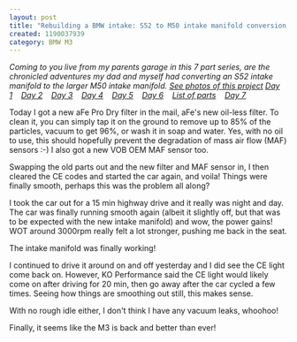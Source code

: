 ```yaml
--- 
layout: post
title: "Rebuilding a BMW intake: S52 to M50 intake manifold conversion, day 7"
created: 1190037939
category: BMW M3
---
```

<em>Coming to you live from my parents garage in this 7 part series, are the chronicled adventures my dad and myself had converting an S52 intake manifold to the larger M50 intake manifold. <a href="http://www.flickr.com/photos/tedserbinski/sets/72157601244448485/">See photos of this project</a>
<a href="http://tedserbinski.com/2007/08/04/rebuilding-bmw-intake-s52-m50-intake-manifold-conversion-day-1">Day 1</a>&nbsp;&nbsp;&nbsp; <a href="http://tedserbinski.com/2007/08/11/rebuilding-bmw-intake-s52-m50-intake-manifold-conversion-day-2">Day 2</a>&nbsp;&nbsp;&nbsp; <a href="http://tedserbinski.com/2007/08/17/rebuilding-bmw-intake-s52-m50-intake-manifold-conversion-day-3">Day 3</a>&nbsp;&nbsp;&nbsp; <a href="http://tedserbinski.com/2007/08/18/rebuilding-bmw-intake-s52-m50-intake-manifold-conversion-day-4">Day 4</a>&nbsp;&nbsp;&nbsp; <a href="http://tedserbinski.com/2007/08/23/rebuilding-bmw-intake-s52-m50-intake-manifold-conversion-day-5">Day 5</a>&nbsp;&nbsp;&nbsp; <a href="http://tedserbinski.com/2007/08/30/rebuilding-bmw-intake-s52-m50-intake-manifold-conversion-day-6">Day 6</a>&nbsp;&nbsp;&nbsp; <a href="http://tedserbinski.com/2007/08/31/rebuilding-bmw-intake-s52-m50-intake-manifold-conversion-list-parts">List of parts</a>&nbsp;&nbsp;&nbsp; <a href="http://tedserbinski.com/2007/09/17/rebuilding-bmw-intake-s52-m50-intake-manifold-conversion-day-7">Day 7</a></em>

<!--break-->

Today I got a new aFe Pro Dry filter in the mail, aFe's new oil-less filter. To clean it, you can simply tap it on the ground to remove up to 85% of the particles, vacuum to get 96%, or wash it in soap and water. Yes, with no oil to use, this should hopefully prevent the degradation of mass air flow (MAF) sensors :-) I also got a new VOB OEM MAF sensor too.

Swapping the old parts out and the new filter and MAF sensor in, I then cleared the CE codes and started the car again, and voila! Things were finally smooth, perhaps this was the problem all along?

I took the car out for a 15 min highway drive and it really was night and day. The car was finally running smooth again (albeit it slightly off, but that was to be expected with the new intake manifold) and wow, the power gains! WOT around 3000rpm really felt a lot stronger, pushing me back in the seat.

The intake manifold was finally working!

I continued to drive it around on and off yesterday and I did see the CE light come back on. However, KO Performance said the CE light would likely come on after driving for 20 min, then go away after the car cycled a few times. Seeing how things are smoothing out still, this makes sense.

With no rough idle either, I don't think I have any vacuum leaks, whoohoo!

Finally, it seems like the M3 is back and better than ever!
